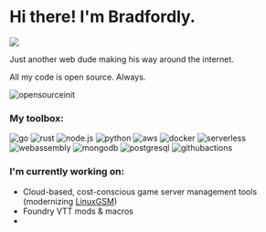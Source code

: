 # Hi there! I'm Bradfordly.

![](https://komarev.com/ghpvc/?username=Bradfordly&color=blue)

Just another web dude making his way around the internet.

All my code is open source. Always.

<img alt="opensourceinit" src="https://img.shields.io/badge/-Open%20Source%20Initiative-3DA639?style=for-the-badge&logo=opensourceinitiative&logoColor=white" url="https://opensource.org/" />





### My toolbox:
<p>
  <img alt="go" src="https://img.shields.io/badge/-Golang-00ADD8?style=plastic&logo=go&logoColor=white" />
  <img alt="rust" src="https://img.shields.io/badge/-Rust-FF4E00?style=plastic&logo=rust&logoColor=white" />
  <img alt="node.js" src="https://img.shields.io/badge/-Node.js-5FA04E?style=plastic&logo=nodedotjs&logoColor=white" />
  <img alt="python" src="https://img.shields.io/badge/-Python-3776AB?style=plastic&logo=python&logoColor=white" />
  <img alt="aws" src="https://img.shields.io/badge/-AWS-232F3E?style=plastic&logo=amazonwebservices&logoColor=white" />
  <img alt="docker" src="https://img.shields.io/badge/-Docker-2496ED?style=plastic&logo=docker&logoColor=white" />
  <img alt="serverless" src="https://img.shields.io/badge/-Serverless-FD5750?style=plastic&logo=serverless&logoColor=white" />
  <img alt="webassembly" src="https://img.shields.io/badge/-WebAssembly-654FF0?style=plastic&logo=webassembly&logoColor=white" />
  <img alt="mongodb" src="https://img.shields.io/badge/-MongoDB-47A248?style=plastic&logo=mongodb&logoColor=white" />
   <img alt="postgresql" src="https://img.shields.io/badge/-PostgreSQL-4169E1?style=plastic&logo=postgresql&logoColor=white" />
  <img alt="githubactions" src="https://img.shields.io/badge/-GitHub%20Actions-2088FF?style=plastic&logo=githubactions&logoColor=white" />
</p>

### I'm currently working on:
* Cloud-based, cost-conscious game server management tools (modernizing [LinuxGSM](https://linuxgsm.com/))
* Foundry VTT mods & macros
* 


